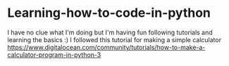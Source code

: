 # Learning-how-to-code-in-python
I have no clue what I'm doing but I'm having fun following tutorials and learning the basics :)
I followed this tutorial for making a simple calculator https://www.digitalocean.com/community/tutorials/how-to-make-a-calculator-program-in-python-3
